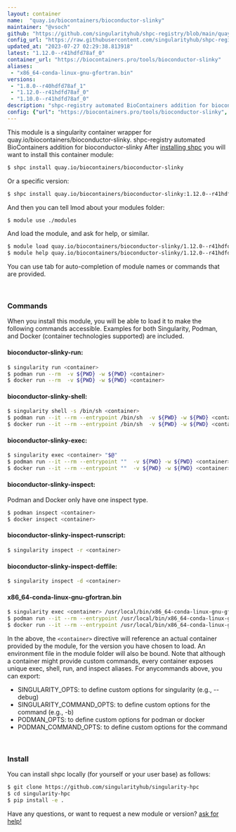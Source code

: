 ```yaml
---
layout: container
name:  "quay.io/biocontainers/bioconductor-slinky"
maintainer: "@vsoch"
github: "https://github.com/singularityhub/shpc-registry/blob/main/quay.io/biocontainers/bioconductor-slinky/container.yaml"
config_url: "https://raw.githubusercontent.com/singularityhub/shpc-registry/main/quay.io/biocontainers/bioconductor-slinky/container.yaml"
updated_at: "2023-07-27 02:29:38.813918"
latest: "1.12.0--r41hdfd78af_0"
container_url: "https://biocontainers.pro/tools/bioconductor-slinky"
aliases:
 - "x86_64-conda-linux-gnu-gfortran.bin"
versions:
 - "1.8.0--r40hdfd78af_1"
 - "1.12.0--r41hdfd78af_0"
 - "1.10.0--r41hdfd78af_0"
description: "shpc-registry automated BioContainers addition for bioconductor-slinky"
config: {"url": "https://biocontainers.pro/tools/bioconductor-slinky", "maintainer": "@vsoch", "description": "shpc-registry automated BioContainers addition for bioconductor-slinky", "latest": {"1.12.0--r41hdfd78af_0": "sha256:c1f03ed1c8e64617a2dcf618e0b93dfe792efc50f60e68a2ceaea209f0701de7"}, "tags": {"1.8.0--r40hdfd78af_1": "sha256:09dbad876106d9f28692f8b3a016f1f38fb0517daeaabb6d37c0e21d9bde36af", "1.12.0--r41hdfd78af_0": "sha256:c1f03ed1c8e64617a2dcf618e0b93dfe792efc50f60e68a2ceaea209f0701de7", "1.10.0--r41hdfd78af_0": "sha256:a4e2aa41fc558d334962e00ae39de9fda0fd337374141b855cd56cb3c396a8f3"}, "docker": "quay.io/biocontainers/bioconductor-slinky", "aliases": {"x86_64-conda-linux-gnu-gfortran.bin": "/usr/local/bin/x86_64-conda-linux-gnu-gfortran.bin"}}
---
```


This module is a singularity container wrapper for quay.io/biocontainers/bioconductor-slinky.
shpc-registry automated BioContainers addition for bioconductor-slinky
After [installing shpc](#install) you will want to install this container module:


```bash
$ shpc install quay.io/biocontainers/bioconductor-slinky
```

Or a specific version:

```bash
$ shpc install quay.io/biocontainers/bioconductor-slinky:1.12.0--r41hdfd78af_0
```

And then you can tell lmod about your modules folder:

```bash
$ module use ./modules
```

And load the module, and ask for help, or similar.

```bash
$ module load quay.io/biocontainers/bioconductor-slinky/1.12.0--r41hdfd78af_0
$ module help quay.io/biocontainers/bioconductor-slinky/1.12.0--r41hdfd78af_0
```

You can use tab for auto-completion of module names or commands that are provided.

<br>

### Commands

When you install this module, you will be able to load it to make the following commands accessible.
Examples for both Singularity, Podman, and Docker (container technologies supported) are included.

#### bioconductor-slinky-run:

```bash
$ singularity run <container>
$ podman run --rm  -v ${PWD} -w ${PWD} <container>
$ docker run --rm  -v ${PWD} -w ${PWD} <container>
```

#### bioconductor-slinky-shell:

```bash
$ singularity shell -s /bin/sh <container>
$ podman run --it --rm --entrypoint /bin/sh  -v ${PWD} -w ${PWD} <container>
$ docker run --it --rm --entrypoint /bin/sh  -v ${PWD} -w ${PWD} <container>
```

#### bioconductor-slinky-exec:

```bash
$ singularity exec <container> "$@"
$ podman run --it --rm --entrypoint ""  -v ${PWD} -w ${PWD} <container> "$@"
$ docker run --it --rm --entrypoint ""  -v ${PWD} -w ${PWD} <container> "$@"
```

#### bioconductor-slinky-inspect:

Podman and Docker only have one inspect type.

```bash
$ podman inspect <container>
$ docker inspect <container>
```

#### bioconductor-slinky-inspect-runscript:

```bash
$ singularity inspect -r <container>
```

#### bioconductor-slinky-inspect-deffile:

```bash
$ singularity inspect -d <container>
```


#### x86_64-conda-linux-gnu-gfortran.bin

```bash
$ singularity exec <container> /usr/local/bin/x86_64-conda-linux-gnu-gfortran.bin
$ podman run --it --rm --entrypoint /usr/local/bin/x86_64-conda-linux-gnu-gfortran.bin   -v ${PWD} -w ${PWD} <container> -c " $@"
$ docker run --it --rm --entrypoint /usr/local/bin/x86_64-conda-linux-gnu-gfortran.bin   -v ${PWD} -w ${PWD} <container> -c " $@"
```



In the above, the `<container>` directive will reference an actual container provided
by the module, for the version you have chosen to load. An environment file in the
module folder will also be bound. Note that although a container
might provide custom commands, every container exposes unique exec, shell, run, and
inspect aliases. For anycommands above, you can export:

 - SINGULARITY_OPTS: to define custom options for singularity (e.g., --debug)
 - SINGULARITY_COMMAND_OPTS: to define custom options for the command (e.g., -b)
 - PODMAN_OPTS: to define custom options for podman or docker
 - PODMAN_COMMAND_OPTS: to define custom options for the command

<br>

### Install

You can install shpc locally (for yourself or your user base) as follows:

```bash
$ git clone https://github.com/singularityhub/singularity-hpc
$ cd singularity-hpc
$ pip install -e .
```

Have any questions, or want to request a new module or version? [ask for help!](https://github.com/singularityhub/singularity-hpc/issues)
